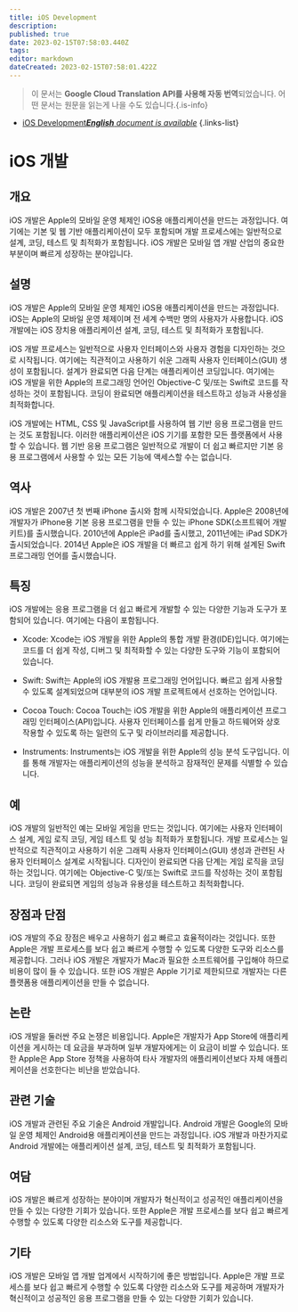 ```yaml
---
title: iOS Development
description: 
published: true
date: 2023-02-15T07:58:03.440Z
tags: 
editor: markdown
dateCreated: 2023-02-15T07:58:01.422Z
---
```


> 이 문서는 **Google Cloud Translation API를 사용해 자동 번역**되었습니다.
어떤 문서는 원문을 읽는게 나을 수도 있습니다.{.is-info}



- [iOS Development***English** document is available*](/en/Knowledge-base/Dictionary/ios-development)
{.links-list}


# iOS 개발

## 개요
iOS 개발은 Apple의 모바일 운영 체제인 iOS용 애플리케이션을 만드는 과정입니다. 여기에는 기본 및 웹 기반 애플리케이션이 모두 포함되며 개발 프로세스에는 일반적으로 설계, 코딩, 테스트 및 최적화가 포함됩니다. iOS 개발은 모바일 앱 개발 산업의 중요한 부분이며 빠르게 성장하는 분야입니다.

## 설명
iOS 개발은 Apple의 모바일 운영 체제인 iOS용 애플리케이션을 만드는 과정입니다. iOS는 Apple의 모바일 운영 체제이며 전 세계 수백만 명의 사용자가 사용합니다. iOS 개발에는 iOS 장치용 애플리케이션 설계, 코딩, 테스트 및 최적화가 포함됩니다.

iOS 개발 프로세스는 일반적으로 사용자 인터페이스와 사용자 경험을 디자인하는 것으로 시작됩니다. 여기에는 직관적이고 사용하기 쉬운 그래픽 사용자 인터페이스(GUI) 생성이 포함됩니다. 설계가 완료되면 다음 단계는 애플리케이션 코딩입니다. 여기에는 iOS 개발을 위한 Apple의 프로그래밍 언어인 Objective-C 및/또는 Swift로 코드를 작성하는 것이 포함됩니다. 코딩이 완료되면 애플리케이션을 테스트하고 성능과 사용성을 최적화합니다.

iOS 개발에는 HTML, CSS 및 JavaScript를 사용하여 웹 기반 응용 프로그램을 만드는 것도 포함됩니다. 이러한 애플리케이션은 iOS 기기를 포함한 모든 플랫폼에서 사용할 수 있습니다. 웹 기반 응용 프로그램은 일반적으로 개발이 더 쉽고 빠르지만 기본 응용 프로그램에서 사용할 수 있는 모든 기능에 액세스할 수는 없습니다.

## 역사
iOS 개발은 2007년 첫 번째 iPhone 출시와 함께 시작되었습니다. Apple은 2008년에 개발자가 iPhone용 기본 응용 프로그램을 만들 수 있는 iPhone SDK(소프트웨어 개발 키트)를 출시했습니다. 2010년에 Apple은 iPad를 출시했고, 2011년에는 iPad SDK가 출시되었습니다. 2014년 Apple은 iOS 개발을 더 빠르고 쉽게 하기 위해 설계된 Swift 프로그래밍 언어를 출시했습니다.

## 특징
iOS 개발에는 응용 프로그램을 더 쉽고 빠르게 개발할 수 있는 다양한 기능과 도구가 포함되어 있습니다. 여기에는 다음이 포함됩니다.

- Xcode: Xcode는 iOS 개발을 위한 Apple의 통합 개발 환경(IDE)입니다. 여기에는 코드를 더 쉽게 작성, 디버그 및 최적화할 수 있는 다양한 도구와 기능이 포함되어 있습니다.

- Swift: Swift는 Apple의 iOS 개발용 프로그래밍 언어입니다. 빠르고 쉽게 사용할 수 있도록 설계되었으며 대부분의 iOS 개발 프로젝트에서 선호하는 언어입니다.

- Cocoa Touch: Cocoa Touch는 iOS 개발을 위한 Apple의 애플리케이션 프로그래밍 인터페이스(API)입니다. 사용자 인터페이스를 쉽게 만들고 하드웨어와 상호 작용할 수 있도록 하는 일련의 도구 및 라이브러리를 제공합니다.

- Instruments: Instruments는 iOS 개발을 위한 Apple의 성능 분석 도구입니다. 이를 통해 개발자는 애플리케이션의 성능을 분석하고 잠재적인 문제를 식별할 수 있습니다.

## 예
iOS 개발의 일반적인 예는 모바일 게임을 만드는 것입니다. 여기에는 사용자 인터페이스 설계, 게임 로직 코딩, 게임 테스트 및 성능 최적화가 포함됩니다. 개발 프로세스는 일반적으로 직관적이고 사용하기 쉬운 그래픽 사용자 인터페이스(GUI) 생성과 관련된 사용자 인터페이스 설계로 시작됩니다. 디자인이 완료되면 다음 단계는 게임 로직을 코딩하는 것입니다. 여기에는 Objective-C 및/또는 Swift로 코드를 작성하는 것이 포함됩니다. 코딩이 완료되면 게임의 성능과 유용성을 테스트하고 최적화합니다.

## 장점과 단점
iOS 개발의 주요 장점은 배우고 사용하기 쉽고 빠르고 효율적이라는 것입니다. 또한 Apple은 개발 프로세스를 보다 쉽고 빠르게 수행할 수 있도록 다양한 도구와 리소스를 제공합니다. 그러나 iOS 개발은 개발자가 Mac과 필요한 소프트웨어를 구입해야 하므로 비용이 많이 들 수 있습니다. 또한 iOS 개발은 Apple 기기로 제한되므로 개발자는 다른 플랫폼용 애플리케이션을 만들 수 없습니다.

## 논란
iOS 개발을 둘러싼 주요 논쟁은 비용입니다. Apple은 개발자가 App Store에 애플리케이션을 게시하는 데 요금을 부과하며 일부 개발자에게는 이 요금이 비쌀 수 있습니다. 또한 Apple은 App Store 정책을 사용하여 타사 개발자의 애플리케이션보다 자체 애플리케이션을 선호한다는 비난을 받았습니다.

## 관련 기술
iOS 개발과 관련된 주요 기술은 Android 개발입니다. Android 개발은 Google의 모바일 운영 체제인 Android용 애플리케이션을 만드는 과정입니다. iOS 개발과 마찬가지로 Android 개발에는 애플리케이션 설계, 코딩, 테스트 및 최적화가 포함됩니다.

## 여담
iOS 개발은 빠르게 성장하는 분야이며 개발자가 혁신적이고 성공적인 애플리케이션을 만들 수 있는 다양한 기회가 있습니다. 또한 Apple은 개발 프로세스를 보다 쉽고 빠르게 수행할 수 있도록 다양한 리소스와 도구를 제공합니다.

## 기타
iOS 개발은 모바일 앱 개발 업계에서 시작하기에 좋은 방법입니다. Apple은 개발 프로세스를 보다 쉽고 빠르게 수행할 수 있도록 다양한 리소스와 도구를 제공하며 개발자가 혁신적이고 성공적인 응용 프로그램을 만들 수 있는 다양한 기회가 있습니다.